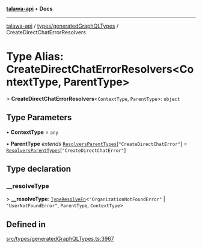 [**talawa-api**](../../../README.md) • **Docs**

***

[talawa-api](../../../modules.md) / [types/generatedGraphQLTypes](../README.md) / CreateDirectChatErrorResolvers

# Type Alias: CreateDirectChatErrorResolvers\<ContextType, ParentType\>

\> **CreateDirectChatErrorResolvers**\<`ContextType`, `ParentType`\>: `object`

## Type Parameters

• **ContextType** = `any`

• **ParentType** *extends* [`ResolversParentTypes`](ResolversParentTypes.md)\[`"CreateDirectChatError"`\] = [`ResolversParentTypes`](ResolversParentTypes.md)\[`"CreateDirectChatError"`\]

## Type declaration

### \_\_resolveType

\> **\_\_resolveType**: [`TypeResolveFn`](TypeResolveFn.md)\<`"OrganizationNotFoundError"` \| `"UserNotFoundError"`, `ParentType`, `ContextType`\>

## Defined in

[src/types/generatedGraphQLTypes.ts:3967](https://github.com/PalisadoesFoundation/talawa-api/blob/f9e8275b1ddff2d3edcec79ee3b37c07998f6cc3/src/types/generatedGraphQLTypes.ts#L3967)
